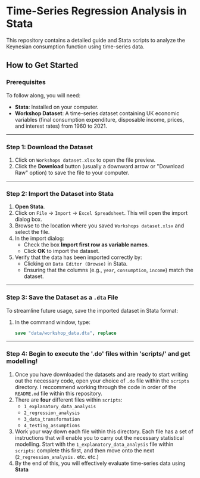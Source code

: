# Time-Series Regression Analysis in Stata

This repository contains a detailed guide and Stata scripts to analyze the Keynesian consumption function using time-series data.

## How to Get Started

### Prerequisites
To follow along, you will need:
- **Stata**: Installed on your computer.
- **Workshop Dataset**: A time-series dataset containing UK economic variables (final consumption expenditure, disposable income, prices, and interest rates) from 1960 to 2021.

---

### Step 1: Download the Dataset
1. Click on `Workshops dataset.xlsx` to open the file preview.
2. Click the **Download** button (usually a downward arrow or "Download Raw" option) to save the file to your computer.

---

### Step 2: Import the Dataset into Stata
1. **Open Stata**.
2. Click on `File` → `Import` → `Excel Spreadsheet`. This will open the import dialog box.
3. Browse to the location where you saved `Workshops dataset.xlsx` and select the file.
4. In the import dialog:
   - Check the box **Import first row as variable names**.
   - Click **OK** to import the dataset.
5. Verify that the data has been imported correctly by:
   - Clicking on `Data Editor (Browse)` in Stata.
   - Ensuring that the columns (e.g., `year`, `consumption`, `income`) match the dataset.

---

### Step 3: Save the Dataset as a `.dta` File
To streamline future usage, save the imported dataset in Stata format:
1. In the command window, type:
   ```stata
   save "data/workshop_data.dta", replace

---

### Step 4: Begin to execute the '.do' files within 'scripts/' and get modelling!
1. Once you have downloaded the datasets and are ready to start writing out the necessary code, open your choice of `.do` file within the `scripts` directory. I reccommend working through the code in order of the `README.md` file within this repository.
2. There are **four** different files within `scripts`:
   - `1_explanatory_data_analysis`
   - `2_regression_analysis`
   - `3_data_transformation`
   - `4_testing_assumptions`
3. Work your way down each file within this directory. Each file has a set of instructions that will enable you to carry out the necessary statistical modelling. Start with the `1_explanatory_data_analysis` file within `scripts`: complete this first, and then move onto the next (`2_regression_analysis.` etc. etc.)
4. By the end of this, you will effectively evaluate time-series data using **Stata**



